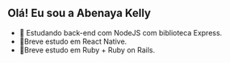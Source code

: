 ## Olá! Eu sou a Abenaya Kelly

- 📖 Estudando back-end com NodeJS com biblioteca Express.
- 📘Breve estudo em React Native.
- 📘Breve estudo em Ruby + Ruby on Rails.

